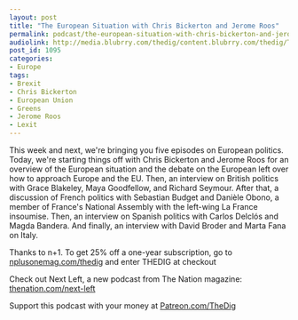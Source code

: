 ```yaml
---
layout: post
title: "The European Situation with Chris Bickerton and Jerome Roos"
permalink: podcast/the-european-situation-with-chris-bickerton-and-jerome-roos
audiolink: http://media.blubrry.com/thedig/content.blubrry.com/thedig/The_Dig-EP_201-Europe1.mp3
post_id: 1095
categories: 
- Europe
tags: 
- Brexit
- Chris Bickerton
- European Union
- Greens
- Jerome Roos
- Lexit
---
```


This week and next, we're bringing you five episodes on European politics. Today, we're starting things off with Chris Bickerton and Jerome Roos for an overview of the European situation and the debate on the European left over how to approach Europe and the EU. Then, an interview on British politics with Grace Blakeley, Maya Goodfellow, and Richard Seymour. After that, a discussion of French politics with Sebastian Budget and Danièle Obono, a member of France's National Assembly with the left-wing La France insoumise. Then, an interview on Spanish politics with Carlos Delclós and Magda Bandera. And finally, an interview with David Broder and Marta Fana on Italy. 

Thanks to n+1. To get 25% off a one-year subscription, go to 
[nplusonemag.com/thedig](http://nplusonemag.com/thedig) and enter THEDIG at checkout

Check out Next Left, a new podcast from The Nation magazine: 
[thenation.com/next-left](http://thenation.com/next-left)

Support this podcast with your money at 
[Patreon.com/TheDig](http://Patreon.com/TheDig)
